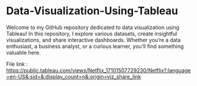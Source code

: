 # Data-Visualization-Using-Tableau
Welcome to my GitHub repository dedicated to data visualization using Tableau! In this repository, I explore various datasets, create insightful visualizations, and share interactive dashboards. Whether you’re a data enthusiast, a business analyst, or a curious learner, you’ll find something valuable here.

File link : https://public.tableau.com/views/Netflix_17101507729230/Netflix?:language=en-US&:sid=&:display_count=n&:origin=viz_share_link
